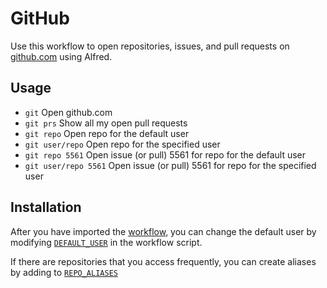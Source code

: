 # GitHub

Use this workflow to open repositories, issues, and pull requests on
[github.com][github] using Alfred.

## Usage

- `git` Open github.com
- `git prs` Show all my open pull requests
- `git repo` Open repo for the default user
- `git user/repo` Open repo for the specified user
- `git repo 5561` Open issue (or pull) 5561 for repo for the default user
- `git user/repo 5561` Open issue (or pull) 5561 for repo for the specified user

## Installation

After you have imported the [workflow][workflow], you can change the default
user by modifying [`DEFAULT_USER`][user] in the workflow script.

If there are repositories that you access frequently, you can create aliases
by adding to [`REPO_ALIASES`][aliases]

[alfred]: http://www.alfredapp.com
[aliases]: https://github.com/chrishunt/alfred/blob/55fb4a9f95a8b5b568bfbefc5976b9c83c69b4bf/github/github_alfred.rb#L7-L12
[github]: https://github.com
[user]: https://github.com/chrishunt/alfred/blob/55fb4a9f95a8b5b568bfbefc5976b9c83c69b4bf/github/github_alfred.rb#L4-L5
[workflow]: https://github.com/chrishunt/alfred/blob/master/github/GitHub.alfredworkflow?raw=true
